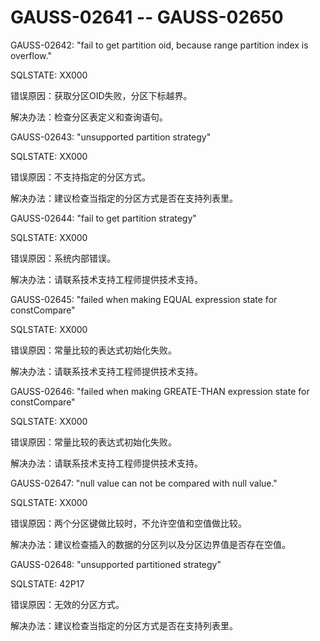 # GAUSS-02641 -- GAUSS-02650<a name="ZH-CN_TOPIC_0302073452"></a>

GAUSS-02642: "fail to get partition oid, because range partition index is overflow."

SQLSTATE: XX000

错误原因：获取分区OID失败，分区下标越界。

解决办法：检查分区表定义和查询语句。

GAUSS-02643: "unsupported partition strategy"

SQLSTATE: XX000

错误原因：不支持指定的分区方式。

解决办法：建议检查当指定的分区方式是否在支持列表里。

GAUSS-02644: "fail to get partition strategy"

SQLSTATE: XX000

错误原因：系统内部错误。

解决办法：请联系技术支持工程师提供技术支持。

GAUSS-02645: "failed when making EQUAL expression state for constCompare"

SQLSTATE: XX000

错误原因：常量比较的表达式初始化失败。

解决办法：请联系技术支持工程师提供技术支持。

GAUSS-02646: "failed when making GREATE-THAN expression state for constCompare"

SQLSTATE: XX000

错误原因：常量比较的表达式初始化失败。

解决办法：请联系技术支持工程师提供技术支持。

GAUSS-02647: "null value can not be compared with null value."

SQLSTATE: XX000

错误原因：两个分区键做比较时，不允许空值和空值做比较。

解决办法：建议检查插入的数据的分区列以及分区边界值是否存在空值。

GAUSS-02648: "unsupported partitioned strategy"

SQLSTATE: 42P17

错误原因：无效的分区方式。

解决办法：建议检查当指定的分区方式是否在支持列表里。
